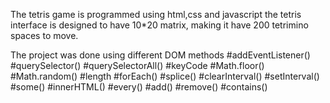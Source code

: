 The tetris game is programmed using html,css and javascript
the tetris interface is designed to have 10*20 matrix, making it have 200 tetrimino spaces to move.

The project was done using different DOM methods
#addEventListener()
#querySelector()
#querySelectorAll()
#keyCode
#Math.floor()
#Math.random()
#length
#forEach()
#splice()
#clearInterval()
#setInterval()
#some()
#innerHTML()
#every()
#add()
#remove()
#contains()

 